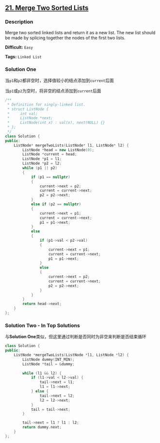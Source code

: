 ## [21. Merge Two Sorted Lists](https://leetcode.com/problems/merge-two-sorted-lists/#/description)

### Description

Merge two sorted linked lists and return it as a new list. The new list should be made by splicing together the nodes of the first two lists.



**Difficult:** `Easy`

**Tags:** `Linked List`



### Solution One

当`p1`和`p2`都非空时，选择值较小的结点添加到`current`后面

当`p1`或`p2`为空时，将非空的结点添加到`current`后面

```c++
/**
 * Definition for singly-linked list.
 * struct ListNode {
 *     int val;
 *     ListNode *next;
 *     ListNode(int x) : val(x), next(NULL) {}
 * };
 */
class Solution {
public:
	ListNode* mergeTwoLists(ListNode* l1, ListNode* l2) {
		ListNode *head = new ListNode(0);
		ListNode *current = head;
		ListNode *p1 = l1;
		ListNode *p2 = l2;
		while (p1 || p2)
		{
			if (p1 == nullptr)
			{
				current->next = p2;
				current = current->next;
				p2 = p2->next;
			}
			else if (p2 == nullptr)
			{
				current->next = p1;
				current = current->next;
				p1 = p1->next;
			}
			else
			{
				if (p1->val < p2->val)
				{
					current->next = p1;
					current = current->next;
					p1 = p1->next;
				}
				else
				{
					current->next = p2;
					current = current->next;
					p2 = p2->next;
				}
			}
		}
		return head->next;
	}
};
```



### Solution Two - In Top Solutions

与**Solution One**类似，但这里通过判断是否同时为非空来判断是否结束循环

```c++
class Solution {
public:
    ListNode *mergeTwoLists(ListNode *l1, ListNode *l2) {
        ListNode dummy(INT_MIN);
        ListNode *tail = &dummy;
        
        while (l1 && l2) {
            if (l1->val < l2->val) {
                tail->next = l1;
                l1 = l1->next;
            } else {
                tail->next = l2;
                l2 = l2->next;
            }
            tail = tail->next;
        }

        tail->next = l1 ? l1 : l2;
        return dummy.next;
    }
};
```




